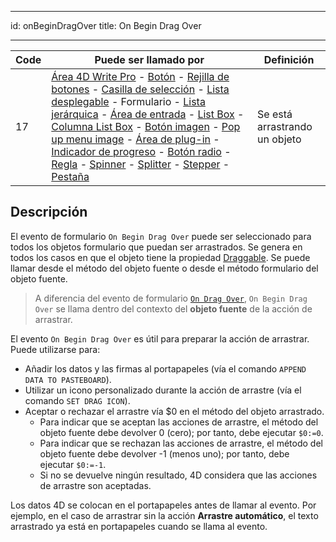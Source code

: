- - -
id: onBeginDragOver title: On Begin Drag Over
- - -

| Code | Puede ser llamado por                                                                                                                                                                                                                                                                                                                                                                                                                                                                                                                                                                                                                                                                                                                                                                                                                                                                                                                                                                                                         | Definición                    |
| ---- | ----------------------------------------------------------------------------------------------------------------------------------------------------------------------------------------------------------------------------------------------------------------------------------------------------------------------------------------------------------------------------------------------------------------------------------------------------------------------------------------------------------------------------------------------------------------------------------------------------------------------------------------------------------------------------------------------------------------------------------------------------------------------------------------------------------------------------------------------------------------------------------------------------------------------------------------------------------------------------------------------------------------------------- | ----------------------------- |
| 17   | [Área 4D Write Pro](FormObjects/writeProArea_overview) - [Botón](FormObjects/button_overview.md) - [Rejilla de botones](FormObjects/buttonGrid_overview.md) - [Casilla de selección](FormObjects/checkbox_overview.md) - [Lista desplegable](FormObjects/dropdownList_Overview.md) - Formulario - [Lista jerárquica](FormObjects/list_overview.md#overview) - [Área de entrada](FormObjects/input_overview.md) - [List Box](FormObjects/listbox_overview.md) - [Columna List Box](FormObjects/listbox_overview.md#list-box-columns) - [Botón imagen](FormObjects/pictureButton_overview.md) - [Pop up menu image](FormObjects/picturePopupMenu_overview.md) - [Área de plug-in](FormObjects/pluginArea_overview.md#overview) - [Indicador de progreso](FormObjects/progressIndicator.md) - [Botón radio](FormObjects/radio_overview.md) - [Regla](FormObjects/ruler.md) - [Spinner](FormObjects/spinner.md) - [Splitter](FormObjects/splitters.md) - [Stepper](FormObjects/stepper.md) - [Pestaña](FormObjects/tabControl.md) | Se está arrastrando un objeto |


## Descripción

El evento de formulario `On Begin Drag Over` puede ser seleccionado para todos los objetos formulario que puedan ser arrastrados. Se genera en todos los casos en que el objeto tiene la propiedad [Draggable](FormObjects/properties_Action.md#draggable). Se puede llamar desde el método del objeto fuente o desde el método formulario del objeto fuente.

> A diferencia del evento de formulario [`On Drag Over`](onDragOver.md), `On Begin Drag Over` se llama dentro del contexto del **objeto fuente** de la acción de arrastrar.

El evento `On Begin Drag Over` es útil para preparar la acción de arrastrar. Puede utilizarse para:

- Añadir los datos y las firmas al portapapeles (vía el comando `APPEND DATA TO PASTEBOARD`).
- Utilizar un icono personalizado durante la acción de arrastre (vía el comando `SET DRAG ICON`).
- Aceptar o rechazar el arrastre vía $0 en el método del objeto arrastrado.
    - Para indicar que se aceptan las acciones de arrastre, el método del objeto fuente debe devolver 0 (cero); por tanto, debe ejecutar `$0:=0`.
    - Para indicar que se rechazan las acciones de arrastre, el método del objeto fuente debe devolver -1 (menos uno); por tanto, debe ejecutar `$0:=-1`.
    - Si no se devuelve ningún resultado, 4D considera que las acciones de arrastre son aceptadas.

Los datos 4D se colocan en el portapapeles antes de llamar al evento. Por ejemplo, en el caso de arrastrar sin la acción **Arrastre automático**, el texto arrastrado ya está en portapapeles cuando se llama al evento.